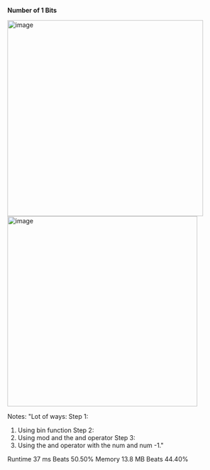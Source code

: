 **Number of 1 Bits**

<img width="441" alt="image" src="https://user-images.githubusercontent.com/25766765/216789375-c419de97-4493-4681-89a2-5049e2a0e5dc.png">

<img width="428" alt="image" src="https://user-images.githubusercontent.com/25766765/216789384-cc08bf61-9875-444e-b855-adff218eafaf.png">

Notes:
"Lot of ways:
Step 1:
1. Using bin function
Step 2:
1. Using mod and the and operator
Step 3:
1. Using the and operator with the num and num -1."

Runtime
37 ms
Beats
50.50%
Memory
13.8 MB
Beats
44.40%

